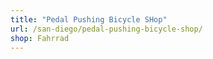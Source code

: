 ```yaml
---
title: "Pedal Pushing Bicycle SHop"
url: /san-diego/pedal-pushing-bicycle-shop/
shop: Fahrrad
---
```

